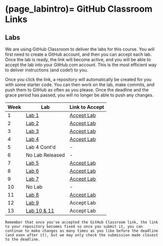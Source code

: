 (page_labintro)=
GitHub Classroom Links
=======================

<head>
    <base target="_blank">
</head>

## Labs

We are using GitHub Classroom to deliver the labs for this course.
You will first need to create a GitHub account, and then you can accept each lab.
Once the lab is ready, the link will become active, and you will be able to accept the lab into your GitHub.com account.
This is the most efficient way to deliver instructions (and code!) to you.

Once you click the link, a repository will automatically be created for you with some starter code.
You can then work on the lab, make commits, and push them to GitHub as often as you please. 
Once the deadline and the grace period has passed, you will no longer be able to push any changes.

| Week | Lab                            | Link to Accept                                        |
|------|--------------------------------|-------------------------------------------------------|
| 1    | [Lab 1](week02/lab/README.md)  | [Accept Lab](https://classroom.github.com/a/e0e0KLfH) |
| 2    | [Lab 2](week03/lab/README.md)  | [Accept Lab](https://classroom.github.com/a/xteRPFXp) |
| 3    | [Lab 3](week04/lab/README.md)  | [Accept Lab](https://classroom.github.com/a/i_hbNhAT) |
| 4    | [Lab 4](week05/lab/README.md)  | [Accept Lab](https://classroom.github.com/a/dxsiuHXb) |
| 5    | Lab 4 Cont'd                   | -                                                     |
| 6    | No Lab Released                | -                                                     |
| 7    | [Lab 5](week07/lab/README.md)  | [Accept Lab](https://classroom.github.com/a/pQQk1wZg) |
| 8    | [Lab 6](week08/lab/README.md)  | [Accept Lab](https://classroom.github.com/a/N1jZCloK) |
| 9    | [Lab 7](week09/lab/README.md)  | [Accept Lab](https://classroom.github.com/a/Za4muPr5) |
| 10   | No Lab                         | -                                                     |
| 11   | [Lab 8](week11/lab/README.md)  | [Accept Lab](https://classroom.github.com/a/4fp2UQ6Q) |
| 12   | [Lab 9](week12/lab/README.md)  | Accept Lab[](https://classroom.github.com/a/Nyvjq83k) |
| 13   | [Lab 10 & 11 ](week13/lab/README.md) | Accept Lab[](https://classroom.github.com/a/XvEt-zGk) |

```{tip}
Remember that once you've accepted the GitHub Classroom link, the link to your repository becomes fixed so once you submit it, you can continue to make changes as many times as you like before the deadline (and even after it), but we may only check the submission made closest to the deadline.
```